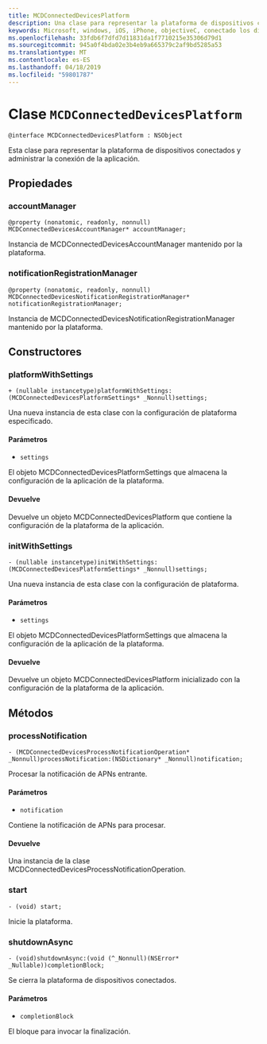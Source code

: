 ```yaml
---
title: MCDConnectedDevicesPlatform
description: Una clase para representar la plataforma de dispositivos conectados y administrar la conexión de la aplicación.
keywords: Microsoft, windows, iOS, iPhone, objectiveC, conectado los dispositivos, proyecto Roma
ms.openlocfilehash: 33fdb6f7dfd7d11831da1f7710215e35306d79d1
ms.sourcegitcommit: 945a0f4bda02e3b4eb9a665379c2af9bd5285a53
ms.translationtype: MT
ms.contentlocale: es-ES
ms.lasthandoff: 04/18/2019
ms.locfileid: "59801787"
---
```

# <a name="class-mcdconnecteddevicesplatform"></a>Clase `MCDConnectedDevicesPlatform` 

```
@interface MCDConnectedDevicesPlatform : NSObject
```  
Esta clase para representar la plataforma de dispositivos conectados y administrar la conexión de la aplicación.

## <a name="properties"></a>Propiedades

### <a name="accountmanager"></a>accountManager
`@property (nonatomic, readonly, nonnull) MCDConnectedDevicesAccountManager* accountManager;`

Instancia de MCDConnectedDevicesAccountManager mantenido por la plataforma.

### <a name="notificationregistrationmanager"></a>notificationRegistrationManager
`@property (nonatomic, readonly, nonnull) MCDConnectedDevicesNotificationRegistrationManager* notificationRegistrationManager;`

Instancia de MCDConnectedDevicesNotificationRegistrationManager mantenido por la plataforma.

## <a name="constructors"></a>Constructores

### <a name="platformwithsettings"></a>platformWithSettings
`+ (nullable instancetype)platformWithSettings:(MCDConnectedDevicesPlatformSettings* _Nonnull)settings;`

Una nueva instancia de esta clase con la configuración de plataforma especificado.

#### <a name="parameters"></a>Parámetros 
* `settings` 

El objeto MCDConnectedDevicesPlatformSettings que almacena la configuración de la aplicación de la plataforma.

#### <a name="returns"></a>Devuelve

Devuelve un objeto MCDConnectedDevicesPlatform que contiene la configuración de la plataforma de la aplicación.

### <a name="initwithsettings"></a>initWithSettings
`- (nullable instancetype)initWithSettings:(MCDConnectedDevicesPlatformSettings* _Nonnull)settings;`

Una nueva instancia de esta clase con la configuración de plataforma.

#### <a name="parameters"></a>Parámetros 
* `settings` 

El objeto MCDConnectedDevicesPlatformSettings que almacena la configuración de la aplicación de la plataforma.

#### <a name="returns"></a>Devuelve

Devuelve un objeto MCDConnectedDevicesPlatform inicializado con la configuración de la plataforma de la aplicación.

## <a name="methods"></a>Métodos

### <a name="processnotification"></a>processNotification
`- (MCDConnectedDevicesProcessNotificationOperation* _Nonnull)processNotification:(NSDictionary* _Nonnull)notification;`

Procesar la notificación de APNs entrante.

#### <a name="parameters"></a>Parámetros 
* `notification` 

Contiene la notificación de APNs para procesar.

#### <a name="returns"></a>Devuelve

Una instancia de la clase MCDConnectedDevicesProcessNotificationOperation.

### <a name="start"></a>start
`- (void) start;`

Inicie la plataforma.

### <a name="shutdownasync"></a>shutdownAsync
`- (void)shutdownAsync:(void (^_Nonnull)(NSError* _Nullable))completionBlock;`

Se cierra la plataforma de dispositivos conectados.

#### <a name="parameters"></a>Parámetros 
* `completionBlock` 

El bloque para invocar la finalización.